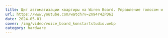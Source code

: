 ```yaml
---
title: Щит автоматизации квартиры на Wiren Board. Управление голосом и через телефон | KonstArtStudio, 2021
url: https://www.youtube.com/watch?v=2n94r4ZPD6I
date: 2024-05-01
cover: /img/video/voice_board_konstartstudio.webp
category: hardware
---
```

